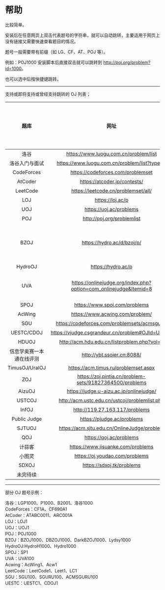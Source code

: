 # 帮助

比较简单。

安装后在任意网页上双击代表题号的字符串，就可以自动跳转，主要适用于网页上没有链接又需要快速查看题目的情况。

题号一般需要带有前缀（如 LG、CF、AT、POJ 等）。

例如：POJ1000 安装脚本后直接双击就可以跳转到 <http://poj.org/problem?id=1000>。

也可以选中后按快捷键跳转。

---

支持或即将支持或曾经支持跳转的 OJ 列表；

|题库|网址|是否可以跳转|前缀/格式|举例|备注|
|:-:|:-:|:-:|:-:|:-:|:-:|
|洛谷|<https://www.luogu.com.cn/problem/list>|是|P,洛谷，谷，LG，LUOGU|P1001||
|洛谷入门与面试|<https://www.luogu.com.cn/problem/list?type=B>|是|B,洛谷B，LGB|B2001||
|CodeForces|<https://codeforces.com/problemset>|是|CF|CF1A||
|AtCoder|<https://atcoder.jp/contests/>|是|AT/ABC/ARC/AGC|ATABC0011,ARC001A|有 bug|
|LeetCode|<https://leetcode.cn/problemset/all/>|是|LeetCode,LC,Leet|LC1||
|LOJ|<https://loj.ac/p>|是|LOJ，Libre,LibreOJ|LOJ1||
|UOJ|<https://uoj.ac/problems>|是|UOJ,Universal,UniversalOJ|UOJ1||
|POJ|<http://poj.org/problemlist>|是|POJ|POJ1000||
|BZOJ|<https://hydro.ac/d/bzoj/p/>|是|BZOJ,DarkBZOJ,DBZOJ,Lydsy|BZOJ1000|此为 [HydroOJ](https://hydro.ac/) 建立的镜像网站，原网站 <http://www.lydsy.com/JudgeOnline/> 已倒闭；另一个著名的镜像网站为 <https://darkbzoj.cc/>，但是在一些地区无法访问或访问极慢。|
|HydroOJ|<https://hydro.ac/p>|是|Hydro,HydroH|HydroH1000,Hydro1000||
|UVA|<https://onlinejudge.org/index.php?option=com_onlinejudge&Itemid=8>|是|UVA|UVA100|网站不稳定且题号难以对应，跳题使用洛谷爬取的题目，见 <https://www.luogu.com.cn/problem/list?type=UVA&page=1>|
|SPOJ|<https://www.spoj.com/problems>|是|SP|SP1||
|AcWing|<https://www.acwing.com/problem/>|是|AcWing,ACW|Acw1|有 bug|
|SGU|<https://codeforces.com/problemsets/acmsguru/>|是|SGU,ACMSGURU,SGURU,SGUOJ|SGU100||
|UESTC/CDOJ|<https://vjudge.csgrandeur.cn/problem#OJId=UESTC>|是|UESTC,CDOJ,UESTCOJ|UESTC1,CDOJ1||
|HDUOJ|<http://acm.hdu.edu.cn/listproblem.php?vol=1>|是|HDU|HDU1000||
|信息学奥赛一本通在线评测|<http://ybt.ssoier.cn:8088/>|是|YBT|YBT1000||
|TimusOJ/UralOJ|<https://acm.timus.ru/problemset.aspx>|是|Timus,TimusOJ,Ural,UralOJ|Timus1000||
|ZOJ|<https://zoj.pintia.cn/problem-sets/91827364500/problems>|是|ZOJ,ZJU|ZOJ1001|最近此网站似乎一直 Server Error|
|AizuOJ|<https://judge.u-aizu.ac.jp/onlinejudge/>|是|Aizu,AizuOJ|Aizu1000||
|USTCOJ|<http://acm.ustc.edu.cn/ustcoj/problemlist.php>|是|USTC,USTCOJ|USTC1000||
|InfOJ|<http://119.27.163.117/problems>|是|InfOJ,IOJ,Inf|Inf1||
|Public Judge|<https://pjudge.ac/problems>|是|PJudge,PublicJudge,PublicJ,Public,PJ|PJudge21603||
|SJTUOJ|<https://acm.sjtu.edu.cn/OnlineJudge/problem>|是|SJTU,SJTUOJ,上海交通大学OJ|SJTU1000||
|QOJ|<https://qoj.ac/problems>|是|QOJ|QOJ1||
|计蒜客|<https://www.jisuanke.com/problems>|是|JSK,JISUANKE,计蒜客,计蒜客OJ|JSK1000||
|小图灵|<https://oj.youdao.com/problems>|是|XTL,XIAOTULING,小图灵,小图灵OJ|XTL1||
|SDXOJ|<https://sdxoj.tk/problems>|是|SDX,SDXOJ|SDX1||
|未完待续|||||

---

部分 OJ 题号示例：

洛谷：LGP1000、P1000、B2001、洛谷1000  
CodeForces：CF1A、CF690A1  
AtCoder：ATABC0011、ARC001A  
LOJ：LOJ1  
UOJ：UOJ1  
POJ：POJ1000  
BZOJ：BZOJ1000、DBZOJ1000、DarkBZOJ1000、Lydsy1000  
HydroOJ:HydroH1000、Hydro1000  
SPOJ：SP1  
UVA：UVA100  
Acwing：AcWing1、Acw1  
LeetCode：LeetCode1、Leet1、LC1  
SGU：SGU100、SGURU100、ACMSGURU100  
UESTC：UESTC1、CDOJ1  
